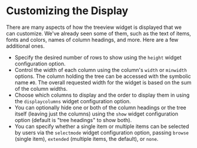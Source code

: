 # Customizing the Display

There are many aspects of how the treeview widget is displayed that we can
customize. We've already seen some of them, such as the text of items, fonts and
colors, names of column headings, and more. Here are a few additional ones.


* Specify the desired number of rows to show using the `height` widget configuration option.
* Control the width of each column using the column's `width` or `minwidth`
  options. The column holding the tree can be accessed with the symbolic name
  `#0`. The overall requested width for the widget is based on the sum of the
  column widths.
* Choose which columns to display and the order to display them in using the
  `displaycolumns` widget configuration option.
* You can optionally hide one or both of the column headings or the tree itself
  (leaving just the columns) using the `show` widget configuration option
  (default is "tree headings" to show both).
* You can specify whether a single item or multiple items can be selected by
  users via the `selectmode` widget configuration option, passing `browse`
  (single item), `extended` (multiple items, the default), or `none`. 
